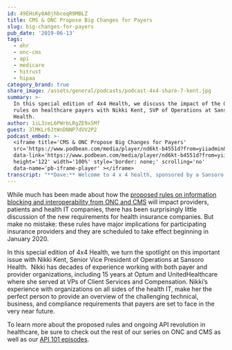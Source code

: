 ```yaml
---
id: 49EHsKy8A0jhbceqR9MBLZ
title: CMS & ONC Propose Big Changes for Payers
slug: big-changes-for-payers
pub_date: '2019-06-13'
tags:
  - ehr
  - onc-cms
  - api
  - medicare
  - hitrust
  - hipaa
category_brand: true
share_image: /assets/general/podcasts/podcast-4x4-share-7-kent.jpg
summary: >-
  In this special edition of 4x4 Health, we discuss the impact of the ONC/CMS
  rules on healthcare payers with Nikki Kent, SVP of Operations at Sansoro
  Health.
author: 1iL3zeL6PWrbLRgZE9x5Mf
guest: 3lMKLr6JtWnDNNP7dVV2P2
podcast_embed: >-
  <iframe title='CMS & ONC Propose Big Changes for Payers'
  src='https://www.podbean.com/media/player/nd6kt-b4551d?from=yiiadmin&download=1&version=1'
  data-link='https://www.podbean.com/media/player/nd6kt-b4551d?from=yiiadmin&download=1&version=1'
  height='122' width='100%' style='border: none;' scrolling='no'
  data-name='pb-iframe-player' ></iframe>
transcript: "**Dave:** Welcome to 4 x 4 health, sponsored by a Sansoro health.\_Sansoro\_health; integration at the speed of innovation. Check them out at\_[www.Sansorohealth.com](http://www.Sansorohealth.com). I’m your host Dr. Dave Levin. The recently released proposed rules from ONC and CMS on interoperability and information blocking are getting enormous attention as they should. These are some of the most import issues on health IT today. And with all the focus of the impact of these rules on providers in health IT companies, it’s easy to overlook the impact on insurance companies. But make no mistake there are substantial new technical and business requirements that are coming and coming very soon. In this special edition of 4 x 4 health, we’ll take a high-level look at these new requirements and their impact on payors, providers and patients. Today I’m talking with Nikki Kent, senior vice president of operations at Sansoro health. Nikki is an accomplished health care executive having specialized in operations, human capital and sales for payor and provider organizations. Before joining Sansoro, Nikki spent 15 years at Optum and united healthcare serving as V.P of client services and V.P of compensation focused on sales in \\[unclear\\]. Having worked closely with Nikki for several years I can attest that her executive experiences in the health insurance, operations and health i.t. put her in a great position to offer valuable insights and practical advice about these coming regulations. Welcome to 4 x 4 health Nikki.\n\n**Nikki:** Thanks Dave, glad to be here.\n\n**Dave:** Before we dive into the rule’s discussion, Nikki take a minute and just tell us a little bit about yourself and your background.\n\n**Nikki:** Sure. So I have a bachelor’s degree in history, which naturally lends itself to health care. So when I started out in college I thought I wanted to go to law school and master in political science majors and had an opportunity to actually have an internship at a health system and of all things for managed care departments and this was back in the mid-90s when capitation was starting to become big and payers and providers were trying to understand how to work together and manage risk. And I quickly realized that this was way more exciting than going to law school and shifted gears and came to Minnesota to the Carlson school of management to get my master’s in health care administration degree. And since that time I had an opportunity to work in large health systems, like cost of health as well as large payor organizations like united healthcare and Optum. And I’ve been able to then take the information and the experience from my educational payroll provider background and have spent the past two years at\_Sansoro health looking for ways in which we can use technology to enable health systems, help payers and other providers of healthcare information technology to further and better our healthcare system.\n\n**Dave:** Well I chuckled at the history background. But one of the themes of this podcast has been how important it is to have diversity of experience and points of view at people that have been in healthcare a long time like you have and folks that have come from outside health care and quite honestly I find people who’ve had degree experiences outside of the sort of usual suspects of medical degrees and an administrative decrease bring some of the most helpful and interesting perspectives. So good on you and we need more folks like you helping us fix healthcare. You know you and I both share some background. I did spend some time as a senior medical director at a health plan in Virginia and got a pretty good education in sort of the philosophy of how payors operate as well as some of the details of operations. And of course you and I recently looked at some of these proposed rules and there’s a blog post which we recently released, and we’ll include that on the website. What I really want to do today is not so much get into the dirty details here, but really focus on you know sort of at a high level what’s in the rules and what the impact may be. So let’s turn to the rules now and I want to begin with really looking at, well broadly what’s being proposed and who’s being impacted.\_And as I looked at this there’s a couple of really key things here. First is to note that a lot of these mandates are coming from CMS. ONC is more of a backseat in this particular arena at least when it comes to payers. And there’s some fairly significant new mandates, particularly around exchanging data between payers and between payers and providers. And there were a couple of things that I think jumped out at you and I when we began to look at this in preparation for writing our article. First was that this is really patient driven. It’s the patient requests are going to drive this kind of data exchange that there’s very specific mandates about the clinical data set in having an API that’s available to move that data. So really parallels the ONC requirements around using FHIR to deliver the U.S CDI dataset. There’s some administrative features to this and strikingly that these payers are going to be expected to keep an exchange up to five years of data again on demand by patients.\_So that was a lot.\n\n**Nikki:** There is a lot in the rules.\n\n**Dave:** There is a lot in the rules.\_So real me back in here a little bit. I mean is this what you saw and what is your take on some of these big pieces as well?\n\n**Nikki:** It is. You know when I take a back and say okay why is ONC and CMS proposing the world around interoperability. The focus is on patients and how can they obtain and use their electronic health care information and be able to do so in a way that is intuitive to the average healthcare consumer. So looking that I can obtain data on a tablet, data on a pc, and while\_today some of that information is available as a consumer, I would have to aggregate that manual from all of these different sources. And there’s no consolidated way to obtain that information. The standards around how I can do that. And so if I’m looking to do that to manage my own care, it’s very challenging. And so when I look at what CMS and ONC has had proposed, it’s really around what do we as consumers need to have in order to be able to take control of our own health care data and information. And that really comes down to how do we get information from providers and how do we get a permission from payers. Because they’re the two primary holders of our healthcare data and information.\_And so when I look at what’s been proposed, it’s really around how do we structure that in a way that allows consumers to get the information they need and get the longitudinal information as you\_eventually gave around the past five years and my payer needing to be able to transfer my information to a new payer for up to an additional five years. So that future payers that may be insuring me, future providers that may be providing care to me can have this full and complete picture and can help make the best health care decisions for me and I can take advantage of that to do the same both clinically and financially.\n\n**Dave:** I think that’s a really great perspective on this, because it puts the patient right in the middle. And you know one of the things that strikes me about all this is that the payers, the insurance companies you know they sit in a kind of unique position. Because they interact with both patients who they insure, and they also interact with the providers who render care and want to get paid for it. So they’re in a kind of unique position and in theory could play an important matchmaking role.\_The reality is has often fallen short of that. And as I like to say you know payers and providers have been fighting over reimbursement since the dawn of time. And so it doesn’t really set up the healthiest kind of relationships for this sort of collaboration. So what’s interesting to me about this is, if you agree with that point of view and I definitely want to hear what do you think about that, is that these rules address not just the technical aspects but also they really get at some of these relationships and business relationships as well. Which I think are also a barrier. You’ve been in this is longer than I have this. What do you think about those observations?\n\n**Nikki:** I absolutely agree. And you and I have had the experience of sitting on both the payer and provider side of the fence and there is a lot of mistrust. There are our fragmented systems for how they interact with each other. There are the underlying business agreements as you talked about with reimbursement that can oftentimes make relationships challenging. And then you’ve got the diverse services that are being provided. So one of the interesting things or challenges where opportunity is, I guess with the proposed rules is that this is targeted at a qualified health plan and those health plans that are offering insurance services to individuals that are receiving care through a federal program. So I guess federal or state through state Medicaid, through chip, through Medicare advantage type plans. And what’s interesting is this is the focus of the mandates. However as we know most insurance providers out there, this is only a portion of the business that they do, and they’ve got an equally if not larger commercial population as well. And so where we may look at some unique relationships that exist today and challenges between these health plans, it goes much further than that. And it starts to bleed over and causes us to question while these rules are being proposed just for the federal programs and then state programs. What also will be the implications for how and if major health plans decide that they’re also going to extend this to their commercial population. So that we as consumers can get the broadest benefit. But again you know when we look at the back end systems and how these health plans are organized, the complexity that exists just with the Medicare and Medicaid type programs is very challenging in and of itself let alone trying to think about how going forward to really get the most bang for the buck. We extend this to the commercial plans as well.\n\n**Dave:** Well I want to come back to this issue of the fragmented backend systems in a minute. But before we do that, I want to repeat something you said that I want to push you further out on the limb that you just inched out on to here. So you made a really important point here. Which is you know this applies and there’s some nuances in how it applies to the various federal and state programs like Medicaid. Doesn’t apply broadly to the broader commercial market, but it’s a really interesting question about how and if they will follow \\[unclear\\]. And as I said you sort of started to inch out on that limb. So let me push you all the way out there and get you to speculate a little bit. What do you think these commercial payers will do? What’s your sense of how they may respond to this changing situation?\n\n**Nikki:** Yeah you know I think\_from the start, the intent spoken or unspoken of CMS was that these rules would extend more broadly into you, into the commercial health plan space as well. I think that it is important and would be a smart business decision for commercial health plans to take a hard look at extending these interoperability standards more broadly across their entire population. While not mandated. It is the way that we are going in the industry and if interoperability is good for one segment of the population, quite honestly, it’s good for the entire population. I think the challenges that have been raised by industry groups and individual payers is the concern over the cost and the timeline around what it’s going to take to implement this. And I don’t want to get into the fragmented back end systems again. But oftentimes my experience with payers has been that there isn’t a single back end system that supports all of their lines of business. And so while we can all agree that it makes sense to want to extend this. I think that unless mandated to do so, it will take time, it will take quite a bit of time to get the health systems there to be compliant and extend this to their commercial populations as well.\n\n**Dave:** Yeah, I tend to see this the same way. I mean historically you and I both know from having worked inside these organizations, they tend to mirror what CMS does. They may be selective in what they choose to mirror at the pace. But it’s you know the classic example is rate adjustments and so\n\nWe’ve seen this and I think it’s really so fascinating about all this is I really see this as addressing a market failure. Because if you really really step back and you set aside some of the difficulties of the relationships, there is enormous benefit to all three stakeholders here. This is clearly better for patients. It’s also better for providers they’re going to have a more complete picture, more ready access to data and for payers, having access to this rich kind of clinical data has been a really important objective for quite a while. So I agree with you. There’s some counterbalancing in there in terms of how far and how fast and some of the technical complexities. I think there’s a pretty compelling business case for them to move in this direction. Am I being too much of a sunny optimist and I need you to call B.S on me here or just that square with your, with some of what you see as well.\n\n**Nikki:** No, I think it absolutely does square with that. You know I think one of the things that will be key to determining how quickly the payers are willing and able to go, especially extending into the commercial space is how the costs associated with compliance with these rules impacts their medical loss ratio and whether or not they are able to accrue the cost of compliance to that as a quality measure. As we know when you start getting into areas of reimbursement and MLR requirements, those are very closely managed by payers and to the extent that they’re able to rap that and I think it will have a significant impact on how fast they go.\n\n**Dave:** So I think that’s a really critical point. I just want to elaborate on that a little bit. It’s for those who are not immersed in the insurance industry, little bit inside baseball here. There are typically federal and state requirements about the percentage of fees or income that’s devoted to operating a health plan. And the good news is that for these proposed programs where they impact, these expenses get credited towards that. So that’s a benefit to the insurer. Rather that will extend more broadly to commercial programs is an open question. And then as you point out there’s other costs and other benefits to be weighed into this. But it’s an important nuance particularly to those in the industry. The last thing I want you’ve mentioned several times. I think it’s really important to emphasize, not only are these rules come in, they’re coming fast and so some of the initial requirements go into effect on January 1st of 2020. So less than six months from now and the remainder come into effect by July 1st. So within the next year. Now you and I have speculated that, these deadlines may be extended a little bit given where we are. But it’s real clear federal governments not messing around here, either with the scope of these requirements or the pace at which they expect to go. Does that sound right to you?\n\n**Nikki:** It absolutely is. And I think that when I look at payor organizations in particular, I think they’ve got varying abilities with their in-house technology and their current data strategies to be able to meet those deadlines; the 1 1 20.\_And as you mentioned and as a number of industry groups have responded in their comments to the ONC is that this is going to be a big challenge for them. Yet it is not an insignificant list. And while there have, while the proposed rules have laid out some standards around the data elements that need to be exchanged in the way in which API used to be presented as open and accessible APIs, there isn’t a recipe book for the payers to follow or to copy and paste to get these APIs made available. And so I think that there will be a heavy lift on the payers in order to both make the data available as well as the flip side, which is again, they have to be able to ingest this data from other payers. So the less formal standards and in regulations around what data is exchanged and how it’s exchanged can, while it may be a benefit to a payer to be able to then mold and model how they want to present the data for their own health plan, it presents challenges industry wide. Because each of these payers need to be able to take in and consume this data from other payers and providers. Which again without some clear standards around that could also be very challenging.\n\n**Dave:** Well Nikki, boy I heard so much of you reflected in that little discussion there. You’ve gone right to the, okay so what are some problems and how are we going to solve those.\_And I want to get deeper into that. But first I just want to remind our listeners, if you’ve just joined us, you’re listening to 4 by 4 health. We’re talking with the senior vice president of operations at Sansoro health, Nikki Kent about the proposed rules from CMS and ONC for payers and given Nikki’s background in the insurance industry, she’s helping us understand both the broad view and some of the real specific challenges that are coming at this industry very quickly. So Nikki let’s continue down this road of challenges and you know I sort of think of those as divided into the technical sphere and the business agreement sphere. You started to give us a pretty good overview of the technical, so let’s stay there for a minute. As you noted these are very significant requirements in terms of the scope of data, the types of data. It’s not just administrative, it’s clinical. It’s fairly specific about the types of clinical data. It’s fairly specific at least where data exchange standards are available to be used. Bottom line is there’s going to be a lot of work to do around this. The good news is we’ve got some emerging standards and some technology very well proven in other industries that’s starting to catch on in healthcare. I’m specifically talking about of course application programming interfaces or APIs and the emergence of the FHIR standard API as a way to exchange core clinical data set. So when I look at that I go all right, well this you know again this is something we need to do as an industry. We’ve got some tools to help us get started. And it certainly parallels what we’re seeing on the digital health side. But you’ve raised a really important issue, which is that the backend systems in payers tend to be very heterogeneous and can be fragmented. My impression is they can also be really highly customized. So I know you’re not an i.t. expert, but you’ve had to deal with these things. Take us on a little tour of what you’ve seen and your understanding of some of these backend systems and how that’s going to fit with some of these core solutions.\n\n**Nikki:** Well I think you’re absolutely right that there is fragmentation in the industry. And so just like the provider industry, the payer industry has gone through quite a bit of consolidation and continues to do so. And so when you look at some of these, especially the large national payers what you’re going to find is that there are multiple backend systems that support the different products that they offer and some of those may be specific to insurance requirements for individual states in which they operate as well as more broad nationwide industry standards. Then layer on top of that the different, the different offerings that they have. Whether it’s a commercial plan, whether it’s a Medicaid plan, whether it’s a Medicare advantage plan and you start to have different reporting requirements that have been historically in place around each of those. Each necessitating different types of data and in some cases different underlying data models and specialized systems to support that. And so as the industry has changed and evolved, the payer industry has needed to change and evolve to keep up with that. And as we know how each state decides to administer health insurance varies greatly. And so that has in part along with the consolidation overall in the industry led to quite a bit of the fragmentation that exists in the backend system structure.\n\n**Dave:** God you’re giving me like a flashback, that slight nausea as I recall my\_day’s working in the health plan and the amount of effort that went in to customizing and maintaining these back-office systems.\_And I think you described it perfectly. I mean it’s this mishmash of federal requirements, state requirements, things specific to that particular insurance company. And this is all layered on top of a variety of software systems and they’ve tended to be adapted and customized over time.\_So it’s a real tower of babble out there.\_Wouldn’t you agree?\n\nAbsolutely, absolutely.\n\n**Dave:** The good news that I see in this and of course you and I are biased, because it’s work, we’re deeply involved in these days is I think this combination of API technology, the emergence of the FHIR standard and it’s become more mature over time. And I would also add the emergence of increasing use of the cloud as a way to store and secure data presents a really interesting opportunity to address this in ways that we couldn’t in the past and frankly give me a whole lot of hope. So let me be really direct. I look at this and I go, thank god APIs, FHIR and the cloud are going to come to the rescue here. That combination can fairly quickly be put together with the right knowledgeable partners to offer a solution that essentially functions as a Rosetta Stone between all of those back and diverse systems and a kind of mapping to this new standard as well as a way to deploy it quickly, secure it to health care standards and scale it as necessary. Now listeners to this podcast and my friends know I tend to be a sunny optimist and I’m sure there are more devil’s in the details there. But do you see what I see, or do you see something different and again I’ll remind your guests on 4X4 health are not only allowed they are encouraged to call B.S on Dave.\_So have at its Nikki.\n\n**Nikki:** Unfortunately I can’t in this instance. Because I do agree with you. And you know I look to other industries to have gone to the cloud who have utilized API that have developed industry standards and in the financial services industry is a perfect example of that. And we don’t think twice anymore about our ability to get our consolidated financial information through \\[unclear\\] or to go to any A.T.M. in the country and know that we can track the balance on our accounts and know that that’s going to be accurate. And I have great hope that over time the healthcare industry can follow that model through the use of API, through the use of industry standards like FHIR and through cloud which provides us with that secure any time ability to access data. So I think you’re absolutely right. We need to recognize that this is the first step and that it will continue to evolve. FHIR standards will continue to evolve. The adoption of cloud hosting of applications and health care data and HIPPA compliant high correct certified environments are going to continue to expand. And so we can’t expect that this first version is going to be the complete Rosetta Stone. But I do I do believe that it is providing the foundation on which it will be built.\n\n**Dave:** Yeah, I couldn’t agree more. I think you did a nice job of balancing the hope with a little bit of realism. Not always my strong suit. So I appreciate that.\_But I think it’s right.\_I mean you know my initial reaction when I read this was you know it’s sort of projected back 10 years ago and went oh my god I would have been completely freaking out in my health plan role thinking about, how in the world are we going to meet these requirements using legacy technology. This combination though of API technology, secure cloud systems. And as we’ve talked about the emergence of FHIR and frankly the ability to build custom APIs really give us the right tools to go solve this in a much more pleasing sort of way.\_So we are right to be cautious. And you’re right to point out that we’re not going to build the whole Rosetta Stone all at Once. But I think we have the makings of the tools to do it in a particularly powerful and relatively efficient way. So I’m personally excited about that and looking forward to seeing that.\n\n**Nikki:** You know I am too. I think the industry is ripe for this type of innovation and I think that it does give me hope, it does give me you know the belief that we will find a way to utilize technology to truly enhance the engagement of patient and in their health care through data from providers and payers.\n\n**Dave:** Yeah, I couldn’t agree more, and I think the other good news is that although API technology and the use of secure cloud is relatively new to healthcare, widely used in other industries. Lot of progress in health care particularly in the last two years and so I have a high degree of confidence in the ability of those kinds of approaches to work well to solve these types of problems.\_I want to turn to away from the technical challenges to the, if you will what I call the business agreement challenges and I want to look particularly at one which I think could be really fun to watch and essentially comes down to this, the federal government through CMS can mandate to the payer, hey gather this data, keep it for this period of time. Make it available in near real time frankly to patients. But getting that data from the provider, so the providers supplying the data and having them serve it up in a timely fashion so the payer so they can meet that is more of an open question. And at least in the CMS portion of the rules they call this out as an issue and although there’s nothing in it that I can see that specifically addresses this. I think there’s two things I did pick up on it and I’m curious about your take on them. So the first was that this is rolled into the information blocking reporting, so that if a provider or payer or if a provider, if a payer sees a provider not cooperating that is supposed to be reported under the new disclosure requirements for information blocking. Now you and I both know there’s the, there’s the option to report and then there’s the business decision about whether that’s a wise thing to do or not. But the other thing is CMS is very forthright and says literally in the proposed rules, payers may want to revise their agreements with providers in light of these data exchange requirements. And as you pointed out earlier that might just include the qualified plans or perhaps it just becomes an expectation across all of their plans. So let me summarize all that. I’m sorry I went on a little bit of a spree there. But to me the business agreement issues are as interesting and as challenging as the tech. But the one of particular interest is the ability of providers to serve up the data to the payer in a timely fashion. And you know how that will actually get addressed through enforcement and collaboration and potentially through contractual changes.\n\n**Nikki:** Right. And I think that is one of the big unknowns as we go into this. There’s a portion of the data that needs to be made available that’s specifically tied to medical claims. And so you know when we look at that component of it, it’s probably the most straightforward in that it’s taking information that the providers needing to submit to the payer for payment of a claim anyway and then requiring the payer to tee that up relatively as you said near real time experience and that within one business day the claim being processed, that data needs to be available via an API.\_There are other aspects of the rules that are going to be much more challenging for the providers to tee up. And so when we start looking at some of the requirements around admit and discharge data and transfer information and lab results and in some of that information that isn’t necessarily all being required on the same timeline to the same parties, that’s going to be I believe much more challenging for providers to be able to structure their systems in order to generate that type of data as well as for payers and others to determine how they want to ingest that data and how they’re going to store it in order to be able to report on it in the future. And so I think that those are the aspects that while vitally important, when we look at the continuum of healthcare more challenging as it hasn’t, it hasn’t been done in this fashion before and will require a lot of thoughtfulness and planning and action to accomplish.\n\n**Dave:** I think that’s a terrific summary and let’s just pick up on that and we’ll wrap up today just with a sort of broader summary of all of this and maybe we can extract a little sage advice from you as well. So to your point when this is implemented at least from my point of view, it’s going to have a profound impact on the data exchange and the completeness of what’s sometimes referred to as the longitudinal record and that has a great potential benefit for everyone. Obviously for patients, for providers to have a broader review as they work with patients and advise them and also for payers as well as they devise better offerings, more efficient ways to do what they do and the like. So my first sort of summary would be, this is both important and I think kind of exciting too. Would you agree with that?\n\n**Nikki:** I absolutely would. I think you know when we, when we look back over, I guess the more recent future and we see what’s happened with the introduction of EHR into the healthcare industry, this is the next evolution. This is the next big thing. We started to gather health information electronically in disparate systems and now we’re really getting to the point where we can really turn that into actionable information that can be used more broadly within the industry to as you said, you know get more of that longitudinal view of an individual’s health. And I personally find that very exciting and think it’s the next right evolution for health care.\n\n**Dave:** I couldn’t agree more and I’m especially hopeful that that’ll be the case. If the commercial payers follow suit and as we discussed there’s reason to believe that will happen. Neither one of us wants to predict the pace or scope of that. But I believe it will happen.\_I think the other really important message here is these are big changes and they’re coming fast. There’s a significant technical lift, there’s some things to look at in terms of business agreements. This presents both a challenge, but also an opportunity for you and I talked about you know some not necessarily technology or approaches that health plans have a lot of experience with. But fortunately there are a lot of experienced folks out there who do know how to leverage API technology, do the sorts of mapping that we’ve talked about to these standards and also as you and I suggested this is something that’s particularly right\_I think for cloud based solutions. So I see this as another one of these sorts of paradoxes of this is really good stuff, but it’s some big changes they are coming fast. The good news there is there’s some substantial experience out there that can help companies get up to speed on this and probably get some additional benefit out of it.\_So again I’ll give you the opportunity to either elaborate or correct what I’ve said.\n\n**Nikki:** No I think that’s absolutely absolutely correct. And there are a number of individuals and organizations within the healthcare industry that have started to adopt the usage of APIs and the advent of the cloud for hosting this data. You know one of the challenges that’s been based in the industry and I think we’re going to have to as an industry get comfortable with is this notion of utilizing the cloud to host this data. Hospitals have and health care providers have typically felt more comfortable retaining healthcare information within their four walls. And that was how they were brought up. Whether it was from all paper medical records to you know moving things to servers again kind of within the four walls of the hospital or quite honestly even payers themselves the same way within their own data centers. And to now be able to manage the amount of information, the need for the near real time flow of information and accessibility of information, I would argue that the cloud is the only way to go into really meet these needs in the future. And there are a number of things that are being put in place or have been put in place by multiple cloud providers to ensure that the data is secure and remains confidential in that environment and that’s still accessible via APIs to the payers, providers and patients who will need it now and in the future.\_So I think you’re, I think you’re absolutely right. Use of API, use to the cloud is really going to be critical in order to bring this to life.\n\n**Dave:** Yeah, I think that’s right, and this may well be the tipping point that for our industry to go there. There’s a kind of irony in all of this because in some ways it is a more secure environment and easier to demonstrate compliance. But we will save all that for another podcast, because those are pretty deep topics here. I do want to remind our listeners we’ve got additional information on these topics.\_You and I recently published a blog post on this as well. We’ll include the links to all of that on the web site for this podcast as well. Just to give folks some to do some follow up where that’s helpful. Nikki I really want to thank you today. Not at all a surprise given your background and diverse experience. I think you’ve also helped us understand some of these issues more clearly and definitely offered some sage advice. Thanks so much for that.\n\n**Nikki:** Thanks for having me Dave.\n\n**Dave:** We’ve been talking with Nikki Kent, senior vice president of operations for Sansoro health. Nikki thanks again for joining us today.\n\n**Nikki:** Thank you.\n\n**Dave:** You’ve been listening to 4 x 4 health sponsored by Sansoro health.\_Sansoro health,\_integration at the speed of innovation. Check them out at\_[www.Sansorohealth.com](http://www.Sansorohealth.com). I hope you’ll join us next time for another 4 x 4 discussion with health care innovators. Until then I’m your host dr. Dave Levin. Thanks for listening."
---
```

While much has been made about how the [proposed rules on information blocking and interoperability from ONC and CMS](https://www.sansorohealth.com/category/onc-cms/) will impact providers, patients and health IT companies, there has been surprisingly little discussion of the new requirements for health insurance companies. But make no mistake: these rules have major implications for participating insurance providers and they are scheduled to take effect beginning in January 2020.

In this special edition of 4x4 Health, we turn the spotlight on this important issue with Nikki Kent, Senior Vice President of Operations at Sansoro Health.  Nikki has decades of experience working with both payer and provider organizations, including 15 years at Optum and  UnitedHealthcare where she served at VPs of Client Services and Compensation. Nikki’s experience with organizations on all sides of the health IT, make her the perfect person to provide an overview of the challenging technical, business, and compliance requirements that payers are set to face in the very near future. 

To learn more about the proposed rules and ongoing API revolution in healthcare, be sure to check out the rest of our series on ONC and CMS as well as our [API 101 episodes](https://www.sansorohealth.com/category/4x4-health/api-101/).


  
